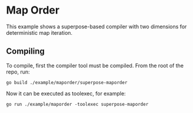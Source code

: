 # Map Order

This example shows a superpose-based compiler with two dimensions for deterministic map iteration.

## Compiling

To compile, first the compiler tool must be compiled. From the root of the repo, run:

    go build ./example/maporder/superpose-maporder

Now it can be executed as toolexec, for example:

    go run ./example/maporder -toolexec superpose-maporder

